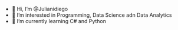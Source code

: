 - 👋 Hi, I’m @Julianidiego
- 👀 I’m interested in Programming, Data Science adn Data Analytics
- 🌱 I’m currently learning C# and Python
<!---
Julianidiego/Julianidiego is a ✨ special ✨ repository because its `README.md` (this file) appears on your GitHub profile.
You can click the Preview link to take a look at your changes.
--->
